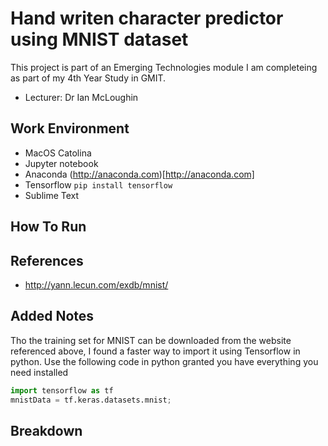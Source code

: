 # Hand writen character predictor using MNIST dataset
This project is part of an Emerging Technologies module I am completeing as part of my 4th Year Study in GMIT.
- Lecturer: Dr Ian McLoughin

## Work Environment 
- MacOS Catolina
- Jupyter notebook
- Anaconda (http://anaconda.com)[http://anaconda.com]
- Tensorflow `pip install tensorflow`
- Sublime Text

## How To Run


## References
- http://yann.lecun.com/exdb/mnist/

## Added Notes
Tho the training set for MNIST can be downloaded from the website referenced above, I found a faster way to import it using Tensorflow in python.
Use the following code in python granted you have everything you need installed 
```python
import tensorflow as tf
mnistData = tf.keras.datasets.mnist;
```

## Breakdown 
